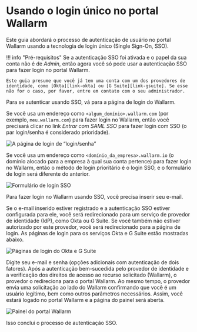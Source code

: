 [img-basic-auth]:       ../images/user-guides/sso/basic-auth.png
[img-sso-login-form]:   ../images/user-guides/sso/sso-login-form.png       
[img-idp-auth-pages]:   ../images/user-guides/sso/idp-auth-pages.png    
[img-wl-dashboard]:     ../images/user-guides/dashboard/dashboard.png

[link-gsuite]:      https://gsuite.google.com/
[link-okta]:        https://www.okta.com/


#   Usando o login único no portal Wallarm

Este guia abordará o processo de autenticação de usuário no portal Wallarm usando a tecnologia de login único (Single Sign-On, SSO).

!!! info "Pré-requisitos"
    Se a autenticação SSO foi ativada e o papel da sua conta não é de *Admin*, então agora você só pode usar a autenticação SSO para fazer login no portal Wallarm.
    
    Este guia presume que você já tem uma conta com um dos provedores de identidade, como [Okta][link-okta] ou [G Suite][link-gsuite]. Se esse não for o caso, por favor, entre em contato com o seu administrador.

Para se autenticar usando SSO, vá para a página de login do Wallarm.

Se você usa um endereço como `<algum_domínio>.wallarm.com` (por exemplo, `meu.wallarm.com`) para fazer login no Wallarm, então você precisará clicar no link *Entrar com SAML SSO* para fazer login com SSO (o par login/senha é considerado prioridade).

![A página de login de “login/senha”][img-basic-auth]

Se você usa um endereço como `<domínio_da_empresa>.wallarm.io` (o domínio alocado para a empresa à qual sua conta pertence) para fazer login no Wallarm, então o método de login prioritário é o login SSO, e o formulário de login será diferente do anterior.

![Formulário de login SSO][img-sso-login-form]

Para fazer login no Wallarm usando SSO, você precisa inserir seu e-mail.

Se o e-mail inserido estiver registrado e a autenticação SSO estiver configurada para ele, você será redirecionado para um serviço de provedor de identidade (IdP), como Okta ou G Suite. Se você também não estiver autorizado por este provedor, você será redirecionado para a página de login. As páginas de login para os serviços Okta e G Suite estão mostradas abaixo.

![Páginas de login do Okta e G Suite][img-idp-auth-pages]

Digite seu e-mail e senha (opções adicionais com autenticação de dois fatores). Após a autenticação bem-sucedida pelo provedor de identidade e a verificação dos direitos de acesso ao recurso solicitado (Wallarm), o provedor o redireciona para o portal Wallarm. Ao mesmo tempo, o provedor envia uma solicitação ao lado do Wallarm confirmando que você é um usuário legítimo, bem como outros parâmetros necessários. Assim, você estará logado no portal Wallarm e a página do painel será aberta.

![Painel do portal Wallarm][img-wl-dashboard]

Isso conclui o processo de autenticação SSO.